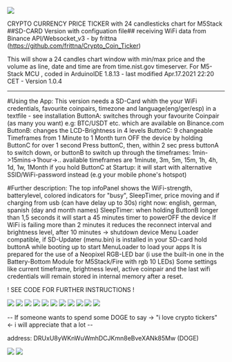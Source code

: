 ![](preview/IMG_1.jpg)
 
CRYPTO CURRENCY PRICE TICKER with 24 candlesticks chart for M5Stack
##SD-CARD Version with configuation file##
receiving WiFi data from Binance API/Websocket_v3 - by frittna (https://github.com/frittna/Crypto_Coin_Ticker)

This will show a 24 candles chart window with min/max price and the volume as line, date and time are from time.nist.gov timeserver.
For M5-Stack MCU , coded in ArduinoIDE 1.8.13 - last modified Apr.17.2021 22:20 CET - Version 1.0.4

------------------------------------------------------------------------------------------------------------------------------

#Using the App:
This version needs a SD-Card whith the your WiFi credentials, favourite coinpairs, timezone and language(eng/ger/esp) in a textfile - see installation
ButtonA: switches through your favourite Coinpair (as many you want) e.g: BTC/USDT etc. which are available on Binance.com
ButtonB: changes the LCD-Brightness in 4 levels
ButtonC: 9 changeable Timeframes from 1 Minute to 1 Month
turn OFF the device by holding ButtonC for over 1 second
Press buttonC, then, within 2 sec press buttonA to switch down, or buttonB to switch up through the timeframes: 1min->15mins->1hour->..
available timeframes are 1minute, 3m, 5m, 15m, 1h, 4h, 1d, 1w, 1Month
if you hold ButtonC at Startup: it will start with alternative SSID/WiFi-password instead (e.g your mobile phone's hotspot)


#Further description:
The top infoPanel shows the WiFi-strength, batterylevel, colored indicators for "busy", SleepTimer, price moving and if charging from usb (can have delay up to 30s)
right now: english, german, spanish (day and month names)
SleepTimer: when holding ButtonB longer than 1,5 seconds it will start a 45 minutes timer to powerOFF the device
If WiFi is failing more than 2 minutes it reduces the reconnect interval and brightness level, after 10 minutes -> shutdown device
Menu Loader compatible, if SD-Updater (menu.bin) is installed in your SD-card hold buttonA while booting up to start MenuLoader to load your apps
It is prepared for the use of a Neopixel RGB-LED bar (i use the built-in one in the Battery-Bottom Module for M5Stack/Fire with rgb 10 LEDs)
Some settings like current timeframe, brightness level, active coinpair and the last wifi credentials will remain stored in internal memory after a reset.

! SEE CODE FOR FURTHER INSTRUCTIONS !

![](preview/IMG_9.jpg)
![](preview/IMG_0new.jpg)
![](preview/IMG_0.jpg)
![](preview/IMG_2.jpg)
![](preview/IMG_3.jpg)
![](preview/IMG_4.jpg)
![](preview/IMG_5.jpg)
![](preview/IMG_6.jpg)
![](preview/IMG_7.jpg)
![](preview/IMG_81.jpg)
![](preview/IMG_8.jpg)










-- If someone wants to spend some DOGE to say -> "i love crypto tickers" <- i will appreciate that a lot -- 

address: DRUxU8yWKnWuWmhDCJKmn8eBveXANk85Mw (DOGE)

![](preview/IMG_qrd.jpg)                     ![](preview/doge.png)
